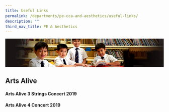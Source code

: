 ```yaml
---
title: Useful Links
permalink: /departments/pe-cca-and-aesthetics/useful-links/
description: ""
third_nav_title: PE & Aesthetics
---
```

![](/images/Sub-banner1.jpg)

Arts Alive
----------

#### Arts Alive 3 Strings Concert 2019



#### Arts Alive 4 Concert 2019